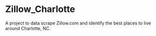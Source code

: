 # Zillow_Charlotte
A project to data scrape Zillow.com and identify the best places to live around Charlotte, NC.
